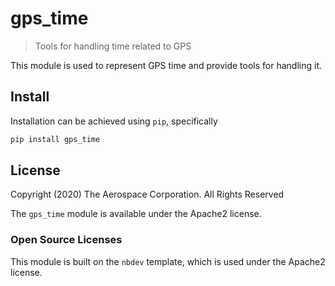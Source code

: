 # gps_time

> Tools for handling time related to GPS

This module is used to represent GPS time and provide tools for handling it.

## Install

Installation can be achieved using `pip`, specifically
```bash
pip install gps_time
```

## License

Copyright (2020) The Aerospace Corporation. All Rights Reserved

The `gps_time` module is available under the Apache2 license.

### Open Source Licenses
This module is built on the `nbdev` template, which is used under the Apache2 license.